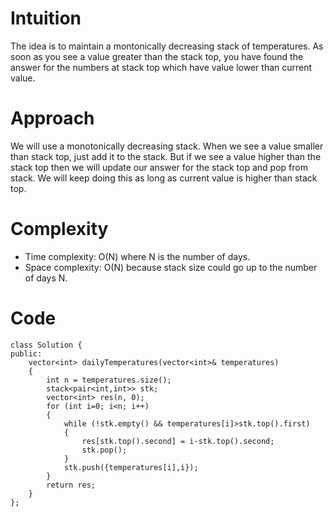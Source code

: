 # Intuition
The idea is to maintain a montonically decreasing stack of temperatures. As soon as you see a value greater than the stack top, you have found the answer for the numbers at stack top which have value lower than current value.

# Approach
We will use a monotonically decreasing stack. When we see a value smaller than stack top, just add it to the stack. But if we see a value higher than the stack top then we will update our answer for the stack top and pop from stack. We will keep doing this as long as current value is higher than stack top.

# Complexity
- Time complexity:
O(N) where N is the number of days.
- Space complexity:
O(N) because stack size could go up to the number of days N.

# Code
```
class Solution {
public:
    vector<int> dailyTemperatures(vector<int>& temperatures) 
    {
        int n = temperatures.size();
        stack<pair<int,int>> stk;
        vector<int> res(n, 0);
        for (int i=0; i<n; i++)
        {
            while (!stk.empty() && temperatures[i]>stk.top().first)
            {
                res[stk.top().second] = i-stk.top().second;
                stk.pop();
            }
            stk.push({temperatures[i],i});
        }
        return res;
    }
};
```